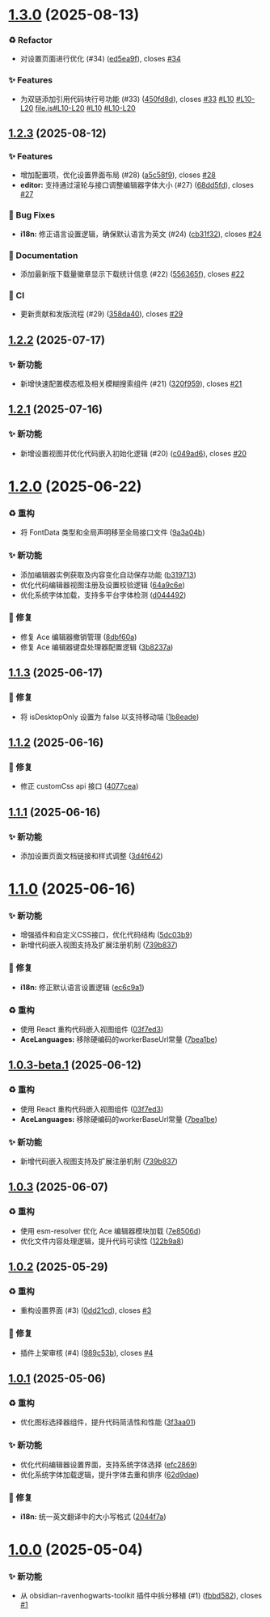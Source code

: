 # [1.3.0](https://github.com/RavenHogWarts/obsidian-ace-code-editor/compare/1.2.3...1.3.0) (2025-08-13)


### ♻️ Refactor

* 对设置页面进行优化 (#34) ([ed5ea9f](https://github.com/RavenHogWarts/obsidian-ace-code-editor/commit/ed5ea9f1488ec38c6d1d1704687874f983544d73)), closes [#34](https://github.com/RavenHogWarts/obsidian-ace-code-editor/issues/34)


### ✨ Features

* 为双链添加引用代码块行号功能 (#33) ([450fd8d](https://github.com/RavenHogWarts/obsidian-ace-code-editor/commit/450fd8dd7afdb609f3b20ae2059bc35bd7b6bb4e)), closes [#33](https://github.com/RavenHogWarts/obsidian-ace-code-editor/issues/33) [#L10](https://github.com/RavenHogWarts/obsidian-ace-code-editor/issues/L10) [#L10-L20](https://github.com/RavenHogWarts/obsidian-ace-code-editor/issues/L10-L20) [file.js#L10-L20](https://github.com/file.js/issues/L10-L20) [#L10](https://github.com/RavenHogWarts/obsidian-ace-code-editor/issues/L10) [#L10-L20](https://github.com/RavenHogWarts/obsidian-ace-code-editor/issues/L10-L20)



## [1.2.3](https://github.com/RavenHogWarts/obsidian-ace-code-editor/compare/1.2.2...1.2.3) (2025-08-12)


### ✨ Features

* 增加配置项，优化设置界面布局 (#28) ([a5c58f9](https://github.com/RavenHogWarts/obsidian-ace-code-editor/commit/a5c58f9eece8cca1897f5cdfd13640a5e9fa5cf8)), closes [#28](https://github.com/RavenHogWarts/obsidian-ace-code-editor/issues/28)
* **editor:** 支持通过滚轮与接口调整编辑器字体大小 (#27) ([68dd5fd](https://github.com/RavenHogWarts/obsidian-ace-code-editor/commit/68dd5fdfc68158167b8fad1e3f9dc18bbee9ae2e)), closes [#27](https://github.com/RavenHogWarts/obsidian-ace-code-editor/issues/27)


### 🐛 Bug Fixes

* **i18n:** 修正语言设置逻辑，确保默认语言为英文 (#24) ([cb31f32](https://github.com/RavenHogWarts/obsidian-ace-code-editor/commit/cb31f32af9b9cf246246994382dd69bd253c9954)), closes [#24](https://github.com/RavenHogWarts/obsidian-ace-code-editor/issues/24)


### 📝 Documentation

* 添加最新版下载量徽章显示下载统计信息 (#22) ([556365f](https://github.com/RavenHogWarts/obsidian-ace-code-editor/commit/556365f40f948357b24e40541ae9ea0511cbf8ef)), closes [#22](https://github.com/RavenHogWarts/obsidian-ace-code-editor/issues/22)


### 🔧 CI

* 更新贡献和发版流程 (#29) ([358da40](https://github.com/RavenHogWarts/obsidian-ace-code-editor/commit/358da40a8d034a2f6f31f80656ffa6bc9571f69f)), closes [#29](https://github.com/RavenHogWarts/obsidian-ace-code-editor/issues/29)



## [1.2.2](https://github.com/RavenHogWarts/obsidian-ace-code-editor/compare/1.2.1...1.2.2) (2025-07-17)


### ✨ 新功能

* 新增快速配置模态框及相关模糊搜索组件 (#21) ([320f959](https://github.com/RavenHogWarts/obsidian-ace-code-editor/commit/320f959f77a869fbb804abdb2636c59b496c74f6)), closes [#21](https://github.com/RavenHogWarts/obsidian-ace-code-editor/issues/21)



## [1.2.1](https://github.com/RavenHogWarts/obsidian-ace-code-editor/compare/1.2.0...1.2.1) (2025-07-16)


### ✨ 新功能

* 新增设置视图并优化代码嵌入初始化逻辑 (#20) ([c049ad6](https://github.com/RavenHogWarts/obsidian-ace-code-editor/commit/c049ad60f9ac017646733a2c03e1d184e4b05fd8)), closes [#20](https://github.com/RavenHogWarts/obsidian-ace-code-editor/issues/20)



# [1.2.0](https://github.com/RavenHogWarts/obsidian-ace-code-editor/compare/1.1.3...1.2.0) (2025-06-22)


### ♻️ 重构

* 将 FontData 类型和全局声明移至全局接口文件 ([9a3a04b](https://github.com/RavenHogWarts/obsidian-ace-code-editor/commit/9a3a04b6aa34d88977553813400b74c37033fee6))


### ✨ 新功能

* 添加编辑器实例获取及内容变化自动保存功能 ([b319713](https://github.com/RavenHogWarts/obsidian-ace-code-editor/commit/b3197135dd5002c3c384bd7c0a92313d48de1e35))
* 优化代码编辑器视图注册及设置校验逻辑 ([64a9c6e](https://github.com/RavenHogWarts/obsidian-ace-code-editor/commit/64a9c6e3626ae00c5d6fa18082f1e2581d76ccdc))
* 优化系统字体加载，支持多平台字体检测 ([d044492](https://github.com/RavenHogWarts/obsidian-ace-code-editor/commit/d04449236b08f6ac36268e61cdf5d3d1814aa52f))


### 🐛 修复

* 修复 Ace 编辑器撤销管理 ([8dbf60a](https://github.com/RavenHogWarts/obsidian-ace-code-editor/commit/8dbf60ac249aa8bbb4ba60fa105ec9be8652d1a2))
* 修复 Ace 编辑器键盘处理器配置逻辑 ([3b8237a](https://github.com/RavenHogWarts/obsidian-ace-code-editor/commit/3b8237a200aafa1ea7e8593c4db8ca8a2214039e))



## [1.1.3](https://github.com/RavenHogWarts/obsidian-ace-code-editor/compare/1.1.2...1.1.3) (2025-06-17)


### 🐛 修复

* 将 isDesktopOnly 设置为 false 以支持移动端 ([1b8eade](https://github.com/RavenHogWarts/obsidian-ace-code-editor/commit/1b8eade6477790bd0b186285a46510175ba2d99e))



## [1.1.2](https://github.com/RavenHogWarts/obsidian-ace-code-editor/compare/1.1.1...1.1.2) (2025-06-16)


### 🐛 修复

* 修正 customCss api 接口 ([4077cea](https://github.com/RavenHogWarts/obsidian-ace-code-editor/commit/4077cea6a59d4a03e7f2a396eb8fae3680367d25))



## [1.1.1](https://github.com/RavenHogWarts/obsidian-ace-code-editor/compare/1.1.0...1.1.1) (2025-06-16)


### ✨ 新功能

* 添加设置页面文档链接和样式调整 ([3d4f642](https://github.com/RavenHogWarts/obsidian-ace-code-editor/commit/3d4f642531ba4e4a10519155ace3f7abe6da17be))



# [1.1.0](https://github.com/RavenHogWarts/obsidian-ace-code-editor/compare/1.0.3...1.1.0) (2025-06-16)


### ✨ 新功能

* 增强插件和自定义CSS接口，优化代码结构 ([5dc03b9](https://github.com/RavenHogWarts/obsidian-ace-code-editor/commit/5dc03b9299533e43f1c764466179457b358437c1))
* 新增代码嵌入视图支持及扩展注册机制 ([739b837](https://github.com/RavenHogWarts/obsidian-ace-code-editor/commit/739b837ed0ec356609cb69c8fa43a685e758d18f))


### 🐛 修复

* **i18n:** 修正默认语言设置逻辑 ([ec6c9a1](https://github.com/RavenHogWarts/obsidian-ace-code-editor/commit/ec6c9a187f1cefc09c7d45bda9006c8790983117))

### ♻️ 重构

* 使用 React 重构代码嵌入视图组件 ([03f7ed3](https://github.com/RavenHogWarts/obsidian-ace-code-editor/commit/03f7ed33b0f51683f9faf773524b2acc70d7b199))
* **AceLanguages:** 移除硬编码的workerBaseUrl常量 ([7bea1be](https://github.com/RavenHogWarts/obsidian-ace-code-editor/commit/7bea1be8b244fdf772e5f7c24159347af95bcd5d))


## [1.0.3-beta.1](https://github.com/RavenHogWarts/obsidian-ace-code-editor/compare/1.0.3...1.0.3-beta.1) (2025-06-12)


### ♻️ 重构

* 使用 React 重构代码嵌入视图组件 ([03f7ed3](https://github.com/RavenHogWarts/obsidian-ace-code-editor/commit/03f7ed33b0f51683f9faf773524b2acc70d7b199))
* **AceLanguages:** 移除硬编码的workerBaseUrl常量 ([7bea1be](https://github.com/RavenHogWarts/obsidian-ace-code-editor/commit/7bea1be8b244fdf772e5f7c24159347af95bcd5d))


### ✨ 新功能

* 新增代码嵌入视图支持及扩展注册机制 ([739b837](https://github.com/RavenHogWarts/obsidian-ace-code-editor/commit/739b837ed0ec356609cb69c8fa43a685e758d18f))



## [1.0.3](https://github.com/RavenHogWarts/obsidian-ace-code-editor/compare/1.0.2...1.0.3) (2025-06-07)


### ♻️ 重构

* 使用 esm-resolver 优化 Ace 编辑器模块加载 ([7e8506d](https://github.com/RavenHogWarts/obsidian-ace-code-editor/commit/7e8506d54cdf2cd584f545f5695e331e6bf1611f))
* 优化文件内容处理逻辑，提升代码可读性 ([122b9a8](https://github.com/RavenHogWarts/obsidian-ace-code-editor/commit/122b9a8d3259eef9daf5a113dfd1133bb015d6ca))



## [1.0.2](https://github.com/RavenHogWarts/obsidian-ace-code-editor/compare/1.0.1...1.0.2) (2025-05-29)


### ♻️ 重构

* 重构设置界面 (#3) ([0dd21cd](https://github.com/RavenHogWarts/obsidian-ace-code-editor/commit/0dd21cd7ad94198a1f33125f09ba1b8aac8d6338)), closes [#3](https://github.com/RavenHogWarts/obsidian-ace-code-editor/issues/3)


### 🐛 修复

* 插件上架审核 (#4) ([989c53b](https://github.com/RavenHogWarts/obsidian-ace-code-editor/commit/989c53bdd1439df95f76aea8a5b03e64d1a69401)), closes [#4](https://github.com/RavenHogWarts/obsidian-ace-code-editor/issues/4)



## [1.0.1](https://github.com/RavenHogWarts/obsidian-ace-code-editor/compare/1.0.0...1.0.1) (2025-05-06)


### ♻️ 重构

* 优化图标选择器组件，提升代码简洁性和性能 ([3f3aa01](https://github.com/RavenHogWarts/obsidian-ace-code-editor/commit/3f3aa0157c71a2a8a5fc48c49719da67858a2e99))


### ✨ 新功能

* 优化代码编辑器设置界面，支持系统字体选择 ([efc2869](https://github.com/RavenHogWarts/obsidian-ace-code-editor/commit/efc2869fe4e7c8b10c2c7669b2b50f713b4d3b8e))
* 优化系统字体加载逻辑，提升字体去重和排序 ([62d9dae](https://github.com/RavenHogWarts/obsidian-ace-code-editor/commit/62d9dae87408697a31d0e33af440e559e4f04c28))


### 🐛 修复

* **i18n:** 统一英文翻译中的大小写格式 ([2044f7a](https://github.com/RavenHogWarts/obsidian-ace-code-editor/commit/2044f7ad7690234a2bd1a8288a63efbde24026e3))



# [1.0.0](https://github.com/Moyf/yearly-glance/compare/11350fe43290c2ff7ed1b2c3a31c823075f25934...1.0.0) (2025-05-04)


### ✨ 新功能

* 从 obsidian-ravenhogwarts-toolkit 插件中拆分移植 (#1) ([fbbd582](https://github.com/RavenHogWarts/obsidian-ace-code-editor/commit/fbbd582ce477b1361f7caea851188370f978ca54)), closes [#1](https://github.com/RavenHogWarts/obsidian-ace-code-editor/issues/1)



